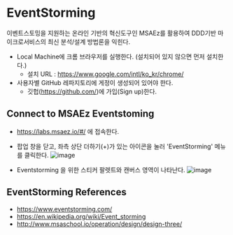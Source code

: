 # EventStorming

이벤트스토밍을 지원하는 온라인 기반의 혁신도구인 MSAEz를 활용하여 DDD기반 마이크로서비스의 최신 분석/설계 방법론을 익힌다.

- Local Machine에 크롬 브라우저를 실행한다. (설치되어 있지 않으면 먼저 설치한다.)
  - 설치 URL : https://www.google.com/intl/ko_kr/chrome/
- 사용자별 GitHub 레파지토리에 게정이 생성되어 있어야 한다.
  - 깃헙(https://github.com/)에 가입(Sign up)한다.


## Connect to MSAEz Eventstoming 
- https://labs.msaez.io/#/ 에 접속한다.
- 팝업 창을 닫고, 좌측 상단 더하기(+)가 있는 아이콘을 눌러 'EventStorming' 메뉴를 클릭한다.
![image](https://user-images.githubusercontent.com/35618409/187014681-10a50b5d-e20e-4828-bce5-8084e9d63c61.png)

- Eventstorming 을 위한 스티커 팔렛트와 캔버스 영역이 나타난다.
![image](https://user-images.githubusercontent.com/35618409/187014714-41960934-921e-4a90-880b-420bc7e0018a.png)


## EventStorming References
- https://www.eventstorming.com/
- https://en.wikipedia.org/wiki/Event_storming
- http://www.msaschool.io/operation/design/design-three/
